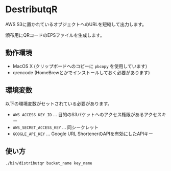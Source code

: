 # DestributqR

AWS S3に置かれているオブジェクトへのURLを短縮して出力します。

頒布用にQRコードのEPSファイルを生成します。

## 動作環境

* MacOS X (クリップボードへのコピーに `pbcopy` を使用しています)
* qrencode (HomeBrewとかでインストールしておく必要があります)

## 環境変数

以下の環境変数がセットされている必要があります。

* `AWS_ACCESS_KEY_ID` ... 目的のS3バケットへのアクセス権限があるアクセスキー
* `AWS_SECRET_ACCESS_KEY` ... 同シークレット
* `GOOGLE_API_KEY` ... Google URL ShortenerのAPIを有効にしたAPIキー

## 使い方

    ./bin/distributqr bucket_name key_name
